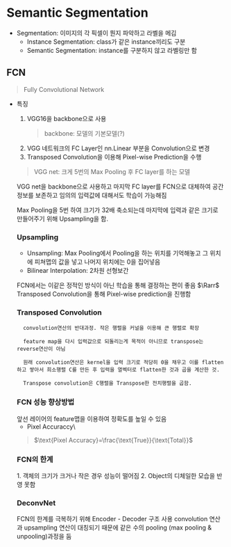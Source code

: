 <style>.katex { font-size: 1.5em !important; } </style>
<h1>Semantic Segmentation</h1>

  * Segmentation: 이미지의 각 픽셀이 뭔지 파악하고 라벨을 메김
    * Instance Segmentation: class가 같은 instance끼리도 구분
    * Semantic Segmentation: instance를 구분하지 않고 라벨링만 함

<h2>FCN</h2>

> Fully Convolutional Network
* 특징
    1. VGG16을 backbone으로 사용
        > backbone: 모델의 기본모델(?)
    2. VGG 네트워크의 FC Layer인 nn.Linear 부분을 Convolution으로 변경
    3. Transposed Convolution을 이용해 Pixel-wise Prediction을 수행

    > VGG net: 크게 5번의 Max Pooling 후 FC layer를 하는 모델

    VGG net을 backbone으로 사용하고 마지막 FC layer를 FCN으로 대체하여 공간정보를 보존하고 임의의 입력값에 대해서도 학습이 가능해짐

    Max Pooling을 5번 하여 크기가 32배 축소되는데 마지막에 입력과 같은 크기로 만들어주기 위해 Upsampling을 함.
    <h3>Upsampling</h3>

    * Unsampling: Max Pooling에서 Pooling을 하는 위치를 기억해놓고 그 위치에 피쳐맵의 값을 넣고 나머지 위치에는 0을 집어넣음
    * Bilinear Interpolation: 2차원 선형보간
    
    FCN에서는 이같은 정적인 방식이 아닌 학습을 통해 결정하는 편이 좋음 $\Rarr$ Transposed Convolution을 통해 Pixel-wise prediction을 진행함

    <h3>Transposed Convolution</h3>

        convolution연산의 반대과정. 작은 행렬을 커널을 이용해 큰 행렬로 확장

        feature map을 다시 입력값으로 되돌리는게 목적이 아니므로 transpose는 reverse연산이 아님

        원래 convolution연산은 kernel을 입력 크기로 적당히 0을 채우고 이를 flatten하고 쌓아서 희소행렬 C를 만든 후 입력을 열벡터로 flatten한 것과 곱을 계산한 것.

        Transpose convolution은 C행렬을 Transpose한 전치행렬을 곱함.

    <h3>FCN 성능 향상방법</h3>
    앞선 레이어의 feature맵을 이용하여 정확도를 높일 수 있음

    * Pixel Accuraccy\
    >$\text{Pixel Accuracy}=\frac{\text{True}}{\text{Total}}$

    <h3>FCN의 한계</h3>
    1. 객체의 크기가 크거나 작은 경우 성능이 떨어짐
    2. Object의 디체일한 모습을 반영 못함

    <h3>DeconvNet</h3>

    FCN의 한계를 극복하기 위해 Encoder - Decoder 구조 사용
    convolution 연산과 upsampling 연산이 대칭되기 때문에 같은 수의 pooling (max pooling & unpooling)과정을 둠
